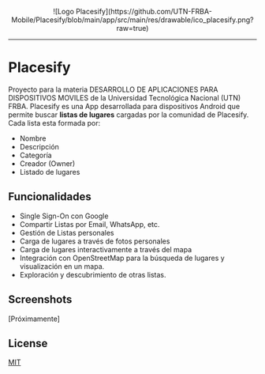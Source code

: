 <p align="center">
  ![Logo Placesify](https://github.com/UTN-FRBA-Mobile/Placesify/blob/main/app/src/main/res/drawable/ico_placesify.png?raw=true)
</p>

---

# Placesify

Proyecto para la materia DESARROLLO DE APLICACIONES PARA DISPOSITIVOS MOVILES de la Universidad Tecnológica Nacional (UTN) FRBA.
Placesify es una App desarrollada para dispositivos Android que permite buscar **listas de lugares** cargadas por la comunidad de Placesify. Cada lista esta formada por:

- Nombre
- Descripción
- Categoría
- Creador (Owner)
- Listado de lugares

## Funcionalidades

- Single Sign-On con Google
- Compartir Listas por Email, WhatsApp, etc.
- Gestión de Listas personales
- Carga de lugares a través de fotos personales
- Carga de lugares interactivamente a través del mapa
- Integración con OpenStreetMap para la búsqueda de lugares y visualización en un mapa.
- Exploración y descubrimiento de otras listas.

## Screenshots

[Próximamente]

## License

[MIT](/LICENSE)